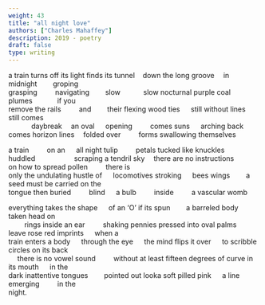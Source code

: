 ```yaml
---
weight: 43
title: "all night love"
authors: ["Charles Mahaffey"]
description: 2019 - poetry
draft: false
type: writing
---
```


a train turns off its light finds its tunnel&nbsp;&nbsp;&nbsp;&nbsp;down the long groove  in midnight   groping  
grasping    navigating   slow    slow nocturnal purple coal    plumes     if you  
remove the rails    and   their flexing wood ties   still without lines   still comes  
    daybreak  an oval   opening    comes suns   arching back comes horizon lines  folded over    forms swallowing themselves  

a train    on an   all night tulip    petals tucked like knuckles huddled   
    scraping a tendril sky  there are no instructions    on how to spread pollen    there is  
only the undulating hustle of   locomotives stroking   bees wings   a seed must be carried on the  
tongue then buried    blind   a bulb    inside    a vascular womb

everything takes the shape   of an ‘O’ if its spun   a barreled body    taken head on  
   rings inside an ear    shaking pennies pressed into oval palms    leave rose red imprints   when a  
train enters a body   through the eye   the mind flips it over   to scribble circles on its back  
  there is no vowel sound    without at least fifteen degrees of curve in its mouth   in the  
dark inattentive tongues   pointed out looka soft pilled pink   a line emerging    in the  
night. 